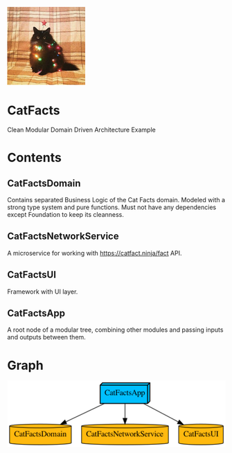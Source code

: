 ![graph](Targets/CatFactsApp/Resources/Media.xcassets/AppIcon.appiconset/180.png)

# CatFacts
Clean Modular Domain Driven Architecture Example

# Contents
## CatFactsDomain
Contains separated Business Logic of the Cat Facts domain.
Modeled with a strong type system and pure functions.
Must not have any dependencies except Foundation to keep its cleanness.

## CatFactsNetworkService
A microservice for working with https://catfact.ninja/fact API.

## CatFactsUI
Framework with UI layer.

## CatFactsApp
A root node of a modular tree, combining other modules and passing inputs and outputs between them.

# Graph
![graph](graph.png)
